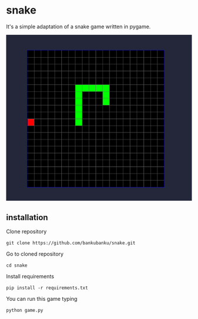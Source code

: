 # snake 
It's a simple adaptation of a snake game written in pygame. 

![Screenshot of the game](screenshot.png)
## installation

Clone repository 
```shell
git clone https://github.com/bankubanku/snake.git
```

Go to cloned repository
```shell
cd snake
```

Install requirements
```shell
pip install -r requirements.txt
```

You can run this game typing
```
python game.py
``` 
